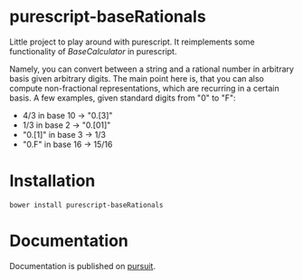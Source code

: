 # purescript-baseRationals
Little project to play around with purescript. It reimplements some
functionality of *BaseCalculator* in purescript.

Namely, you can convert between a string and a rational number in
arbitrary basis given arbitrary digits. The main point here is, that you
can also compute non-fractional representations, which are recurring in a
certain basis. A few examples, given standard digits from "0" to "F":

* 4/3 in base 10 -> "0.[3]"
* 1/3 in base 2  -> "0.[01]"
* "0.[1]" in base 3 -> 1/3
* "0.F" in base 16 -> 15/16

# Installation

```
bower install purescript-baseRationals
```

# Documentation

Documentation is published on [pursuit](pursuit.purescript.org/packages/purescript-base-rationals/).
